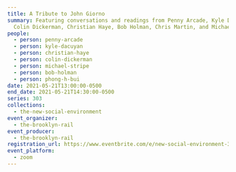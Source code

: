 ```yaml
---
title: A Tribute to John Giorno
summary: Featuring conversations and readings from Penny Arcade, Kyle Dacuyan,
  Colin Dickerman, Christian Haye, Bob Holman, Chris Martin, and Michael Stipe
people:
  - person: penny-arcade
  - person: kyle-dacuyan
  - person: christian-haye
  - person: colin-dickerman
  - person: michael-stripe
  - person: bob-holman
  - person: phong-h-bui
date: 2021-05-21T13:00:00-0500
end_date: 2021-05-21T14:30:00-0500
series: 303
collections:
  - the-new-social-environment
event_organizer:
  - the-brooklyn-rail
event_producer:
  - the-brooklyn-rail
registration_url: https://www.eventbrite.com/e/new-social-environment-303-a-tribute-to-john-giorno-tickets-154742042615
event_platform:
  - zoom
---
```


